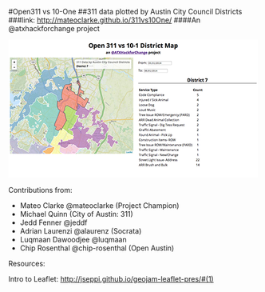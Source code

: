 #Open311 vs 10-One
##311 data plotted by Austin City Council Districts
###link: <http://mateoclarke.github.io/311vs10One/>
####An @atxhackforchange project

![](311screenshot.png "311 Screenshoot")

Contributions from:

* Mateo Clarke @mateoclarke (Project Champion)
* Michael Quinn (City of Austin: 311)
* Jedd Fenner @jeddf
* Adrian Laurenzi @alaurenz (Socrata)
* Luqmaan Dawoodjee @luqmaan
* Chip Rosenthal @chip-rosenthal (Open Austin)

Resources:

Intro to Leaflet: <http://jseppi.github.io/geojam-leaflet-pres/#(1)>
